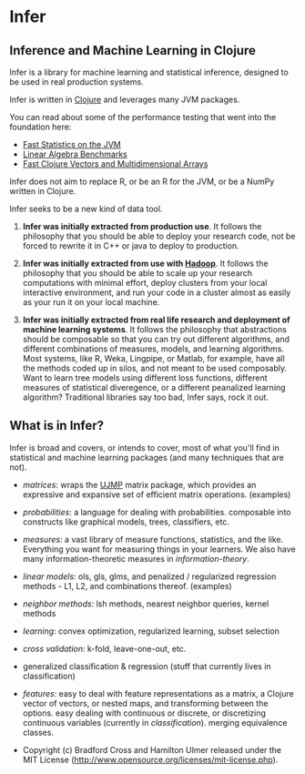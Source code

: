 # Infer
## Inference and Machine Learning in Clojure

Infer is a library for machine learning and statistical inference, designed to be used in real production systems.

Infer is written in [Clojure](http://clojure.org/) and leverages many JVM packages.

You can read about some of the performance testing that went into the foundation here:

+ [Fast Statistics on the JVM](http://measuringmeasures.com/blog/2010/4/17/numerics-benchmarking-fast-statistics-on-the-jvm.html)
+ [Linear Algebra Benchmarks](http://measuringmeasures.com/blog/2010/3/28/matrix-benchmarks-fast-linear-algebra-on-the-jvm.html)
+ [Fast Clojure Vectors and Multidimensional Arrays](http://measuringmeasures.com/blog/2010/3/27/fast-clojure-vectors-and-multidimensional-arrays.html)

Infer does not aim to replace R, or be an R for the JVM, or be a NumPy written in Clojure.

Infer seeks to be a new kind of data tool.

1. __Infer was initially extracted from production use__.  It follows the philosophy that you should be able to deploy your research code, not be forced to rewrite it in C++ or java to deploy to production.

2. __Infer was initially extracted from use with [Hadoop](http://hadoop.apache.org/)__.  It follows the philosophy that you should be able to scale up your research computations with minimal effort, deploy clusters from your local interactive environment, and run your code in a cluster almost as easily as your run it on your local machine.

3. __Infer was initially extracted from real life research and deployment of machine learning systems__.  It follows the philosophy that abstractions should be composable so that you can try out different algorithms, and different combinations of measures, models, and learning algorithms. Most systems, like R, Weka, Lingpipe, or Matlab, for example, have all the methods coded up in silos, and not meant to be used composably.  Want to learn tree models using different loss functions, different measures of statistical diveregence, or a different peanalized learning algorithm?  Traditional libraries say too bad, Infer says, rock it out.


## What is in Infer?

Infer is broad and covers, or intends to cover, most of what you'll find in statistical and machine learning packages (and many techniques that are not).

- *matrices*: wraps the [UJMP](http://www.ujmp.org/) matrix package, which provides an expressive and expansive set of efficient matrix operations.  (examples)

- *probabilities*:  a language for dealing with probabilities.  composable into constructs like graphical models, trees, classifiers, etc.

- *measures*: a vast library of measure functions, statistics, and the like.  Everything you want for measuring things in your learners.  We also have many information-theoretic measures in *information-theory*.

- *linear models*: ols, gls, glms, and penalized / regularized regression methods - L1, L2, and combinations thereof. (examples)

- *neighbor methods*: lsh methods, nearest neighbor queries, kernel methods

- *learning*:  convex optimization, regularized learning, subset selection

- *cross validation*:  k-fold, leave-one-out, etc.

- generalized classification & regression (stuff that currently lives in classification)

- *features*:  easy to deal with feature representations as a matrix, a Clojure vector of vectors, or nested maps, and transforming between the options.  easy dealing with continuous or discrete, or discretizing continuous variables (currently in *classification*).  merging equivalence classes.

- Copyright (c) Bradford Cross and Hamilton Ulmer released under the MIT License (http://www.opensource.org/licenses/mit-license.php).
